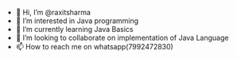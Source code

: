 - 👋 Hi, I’m @raxitsharma
- 👀 I’m interested in Java programming
- 🌱 I’m currently learning Java Basics
- 💞️ I’m looking to collaborate on implementation of Java Language 
- 📫 How to reach me on whatsapp(7992472830)

<!---
raxitsharma/raxitsharma is a ✨ special ✨ repository because its `README.md` (this file) appears on your GitHub profile.
You can click the Preview link to take a look at your changes.
--->
